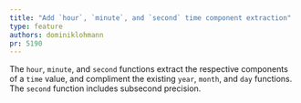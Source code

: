 ```yaml
---
title: "Add `hour`, `minute`, and `second` time component extraction"
type: feature
authors: dominiklohmann
pr: 5190
---
```


The `hour`, `minute`, and `second` functions extract the respective components
of a `time` value, and compliment the existing `year`, `month`, and `day`
functions. The `second` function includes subsecond precision.
